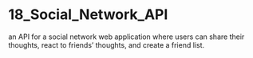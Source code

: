# 18_Social_Network_API
an API for a social network web application where users can share their thoughts, react to friends’ thoughts, and create a friend list.
